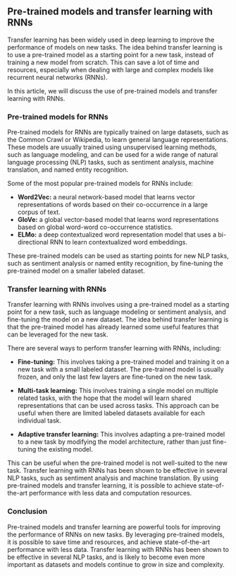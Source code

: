 ## Pre-trained models and transfer learning with RNNs
Transfer learning has been widely used in deep learning to improve the performance of models on new tasks. The idea behind transfer learning is to use a pre-trained model as a starting point for a new task, instead of training a new model from scratch. This can save a lot of time and resources, especially when dealing with large and complex models like recurrent neural networks (RNNs).

In this article, we will discuss the use of pre-trained models and transfer learning with RNNs.

### Pre-trained models for RNNs
Pre-trained models for RNNs are typically trained on large datasets, such as the Common Crawl or Wikipedia, to learn general language representations. These models are usually trained using unsupervised learning methods, such as language modeling, and can be used for a wide range of natural language processing (NLP) tasks, such as sentiment analysis, machine translation, and named entity recognition.

Some of the most popular pre-trained models for RNNs include:

- **Word2Vec:** a neural network-based model that learns vector representations of words based on their co-occurrence in a large corpus of text.
- **GloVe:** a global vector-based model that learns word representations based on global word-word co-occurrence statistics.
- **ELMo:** a deep contextualized word representation model that uses a bi-directional RNN to learn contextualized word embeddings.

These pre-trained models can be used as starting points for new NLP tasks, such as sentiment analysis or named entity recognition, by fine-tuning the pre-trained model on a smaller labeled dataset.

### Transfer learning with RNNs
Transfer learning with RNNs involves using a pre-trained model as a starting point for a new task, such as language modeling or sentiment analysis, and fine-tuning the model on a new dataset. The idea behind transfer learning is that the pre-trained model has already learned some useful features that can be leveraged for the new task.

There are several ways to perform transfer learning with RNNs, including:

- **Fine-tuning:** This involves taking a pre-trained model and training it on a new task with a small labeled dataset. The pre-trained model is usually frozen, and only the last few layers are fine-tuned on the new task.

- **Multi-task learning:** This involves training a single model on multiple related tasks, with the hope that the model will learn shared representations that can be used across tasks. This approach can be useful when there are limited labeled datasets available for each individual task.

- **Adaptive transfer learning:** This involves adapting a pre-trained model to a new task by modifying the model architecture, rather than just fine-tuning the existing model. 

This can be useful when the pre-trained model is not well-suited to the new task.
Transfer learning with RNNs has been shown to be effective in several NLP tasks, such as sentiment analysis and machine translation. By using pre-trained models and transfer learning, it is possible to achieve state-of-the-art performance with less data and computation resources.

### Conclusion
Pre-trained models and transfer learning are powerful tools for improving the performance of RNNs on new tasks. By leveraging pre-trained models, it is possible to save time and resources, and achieve state-of-the-art performance with less data. Transfer learning with RNNs has been shown to be effective in several NLP tasks, and is likely to become even more important as datasets and models continue to grow in size and complexity.